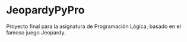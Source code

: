 # JeopardyPyPro
Proyecto final para la asignatura de Programación Lógica, basado en el famoso juego Jeopardy.
